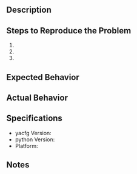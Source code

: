 ## Description


## Steps to Reproduce the Problem

  1.
  1.
  1.

## Expected Behavior


## Actual Behavior


## Specifications

  - yacfg Version:
  - python Version:
  - Platform:

## Notes
